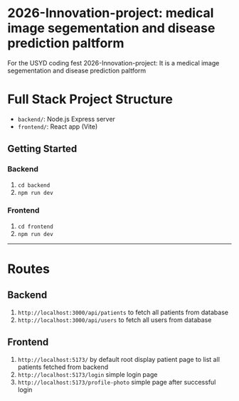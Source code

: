 # 2026-Innovation-project: medical image segementation and disease prediction paltform
For the USYD coding fest 2026-Innovation-project: It is a medical image segementation and disease prediction paltform

# Full Stack Project Structure

- `backend/`: Node.js Express server
- `frontend/`: React app (Vite)

## Getting Started

### Backend
1. `cd backend`
2. `npm run dev`

### Frontend
1. `cd frontend`
2. `npm run dev`

---

# Routes
## Backend
1. `http://localhost:3000/api/patients` to fetch all patients from database
2. `http://localhost:3000/api/users` to fetch all users from database


## Frontend
1. `http://localhost:5173/` by default root display patient page to list all patients fetched from backend
2. `http://localhost:5173/login` simple login page
3. `http://localhost:5173/profile-photo` simple page after successful login